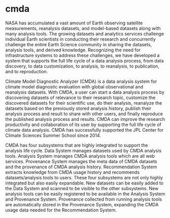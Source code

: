 # cmda

NASA has accumulated a vast amount of Earth observing satellite measurements, reanalysis datasets, and model-based datasets along with many analysis tools. The growing datasets and analytics services challenge individual Earth scientists in conducting their research and concurrently challenge the entire Earth Science community in sharing the datasets, analysis tools, and derived knowledge. Recognizing the need for infrastructure systems to address these challenges, we have developed a system that supports the full life cycle of a data analysis process, from data discovery, to data customization, to analysis, to reanalysis, to publication, and to reproduction. 

Climate Model Diagnostic Analyzer (CMDA) is a data analysis system for climate model diagnostic evaluation with global observational and reanalysis datasets. With CMDA, a user can start a data analysis process by discovering datasets of relevance to their research topic, customize the discovered datasets for their scientific use, do their analysis, reanalyze the datasets based on the previously stored analysis history, publish their analysis process and result to share with other users, and finally reproduce the published analysis process and results. CMDA can improve the research productivity and collaboration of its user by supporting the full life cycle of climate data analysis. CMDA has successfully supported the JPL Center for Climate Sciences Summer School since 2014. 

CMDA has four subsystems that are highly integrated to support the analysis life cycle. Data System manages datasets used by CMDA analysis tools. Analysis System manages CMDA analysis tools which are all web services. Provenance System manages the meta data of CMDA datasets and the provenance of CMDA analysis history. Recommendation System extracts knowledge from CMDA usage history and recommends datasets/analysis tools to users. These four subsystems are not only highly integrated but also easily expandable. New datasets can be easily added to the Data System and scanned to be visible to the other subsystems. New analysis tools can be easily registered to be available in the Analysis System and Provenance System. Provenance collected from running analysis tools are automatically stored in the Provenance System, expanding the CMDA usage data needed for the Recommendation System.  
